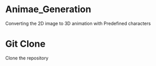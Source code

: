 # Animae_Generation
Converting the 2D image to 3D animation with Predefined characters



# Git Clone 
Clone the repository



